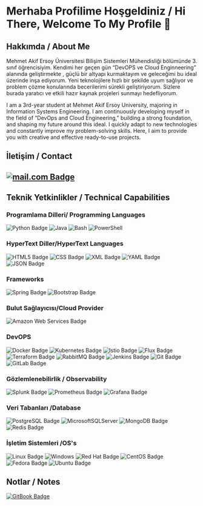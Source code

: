 <h1>Merhaba Profilime Hoşgeldiniz / Hi There, Welcome To My Profile 👋 </h1>

<h2>Hakkımda / About Me</h2>

Mehmet Akif Ersoy Üniversitesi Bilişim Sistemleri Mühendisliği bölümünde 3. sınıf öğrencisiyim. Kendimi her geçen gün “DevOPS ve Cloud Enginneering” alanında geliştirmekte , güçlü bir altyapı kurmaktayım ve geleceğimi bu ideal üzerinde inşa ediyorum. Yeni teknolojilere hızlı bir şekilde uyum sağlıyor ve problem çözme konularında becerilerimi sürekli geliştiriyorum. Sizlere burada yaratıcı ve etkili hazır kaynak projeleri sunmayı hedefliyorum.

I am a 3rd-year student at Mehmet Akif Ersoy University, majoring in Information Systems Engineering. I am continuously developing myself in the field of “DevOps and Cloud Engineering,” building a strong foundation, and shaping my future around this ideal. I quickly adapt to new technologies and constantly improve my problem-solving skills. Here, I aim to provide you with creative and effective ready-to-use projects.

<h2>İletişim / Contact<h2>
                                      

<a href=mailto:rmertarslan@outlook.com>![mail.com Badge](https://img.shields.io/badge/mail.com-004788?logo=maildotcom&logoColor=fff&style=for-the-badge) </a>

  <h2>Teknik Yetkinlikler / Technical Capabilities</h2>


  <h3>Programlama Dilleri/ Programming Languages</h3>

![Python Badge](https://img.shields.io/badge/Python-3776AB?logo=python&logoColor=fff&style=flat)
![Java](https://img.shields.io/badge/Java-%23ED8B00.svg?logo=openjdk&logoColor=white)
![Bash](https://img.shields.io/badge/Bash-4EAA25?logo=gnubash&logoColor=fff)
![PowerShell](https://img.shields.io/badge/PowerShell-%235391FE.svg?style=for-the-badge&logo=powershell&logoColor=white)

  <h3>HyperText Diller/HyperText Languages</h3>

![HTML5 Badge](https://img.shields.io/badge/HTML5-E34F26?logo=html5&logoColor=fff&style=for-the-badge)
![CSS Badge](https://img.shields.io/badge/CSS-639?logo=css&logoColor=fff&style=for-the-badge)
![XML Badge](https://img.shields.io/badge/XML-005FAD?logo=xml&logoColor=fff&style=for-the-badge)
![YAML Badge](https://img.shields.io/badge/YAML-CB171E?logo=yaml&logoColor=fff&style=for-the-badge)
![JSON Badge](https://img.shields.io/badge/JSON-000?logo=json&logoColor=fff&style=for-the-badge)

  <h3>Frameworks</h3>

![Spring Badge](https://img.shields.io/badge/Spring-6DB33F?logo=spring&logoColor=fff&style=for-the-badge)
![Bootstrap Badge](https://img.shields.io/badge/Bootstrap-7952B3?logo=bootstrap&logoColor=fff&style=for-the-badge)

  <h3>Bulut Sağlayıcısı/Cloud Provider</h3>

![Amazon Web Services Badge](https://img.shields.io/badge/Amazon%20Web%20Services-232F3E?logo=amazonwebservices&logoColor=fff&style=for-the-badge)

  <h3>DevOPS</h3>

![Docker Badge](https://img.shields.io/badge/Docker-2496ED?logo=docker&logoColor=fff&style=for-the-badge)
![Kubernetes Badge](https://img.shields.io/badge/Kubernetes-326CE5?logo=kubernetes&logoColor=fff&style=for-the-badge)
![Istio Badge](https://img.shields.io/badge/Istio-466BB0?logo=istio&logoColor=fff&style=for-the-badge)
![Flux Badge](https://img.shields.io/badge/Flux-5468FF?logo=flux&logoColor=fff&style=for-the-badge)
![Terraform Badge](https://img.shields.io/badge/Terraform-844FBA?logo=terraform&logoColor=fff&style=for-the-badge)
![RabbitMQ Badge](https://img.shields.io/badge/RabbitMQ-F60?logo=rabbitmq&logoColor=fff&style=for-the-badge)
![Jenkins Badge](https://img.shields.io/badge/Jenkins-D24939?logo=jenkins&logoColor=fff&style=for-the-badge)
![Git Badge](https://img.shields.io/badge/Git-F05032?logo=git&logoColor=fff&style=for-the-badge)
![GitLab Badge](https://img.shields.io/badge/GitLab-FC6D26?logo=gitlab&logoColor=fff&style=for-the-badge)

  <h3>Gözlemlenebilirlik / Observability</h3>

![Splunk Badge](https://img.shields.io/badge/Splunk-000?logo=splunk&logoColor=fff&style=for-the-badge)
![Prometheus Badge](https://img.shields.io/badge/Prometheus-E6522C?logo=prometheus&logoColor=fff&style=for-the-badge)
![Grafana Badge](https://img.shields.io/badge/Grafana-F46800?logo=grafana&logoColor=fff&style=for-the-badge)

  <h3>Veri Tabanları /Database</h3>

![PostgreSQL Badge](https://img.shields.io/badge/PostgreSQL-4169E1?logo=postgresql&logoColor=fff&style=for-the-badge)
![MicrosoftSQLServer](https://img.shields.io/badge/Microsoft%20SQL%20Server-CC2927?style=for-the-badge&logo=microsoft%20sql%20server&logoColor=white)
![MongoDB Badge](https://img.shields.io/badge/MongoDB-47A248?logo=mongodb&logoColor=fff&style=for-the-badge)
![Redis Badge](https://img.shields.io/badge/Redis-FF4438?logo=redis&logoColor=fff&style=for-the-badge)

  <h3>İşletim Sistemleri /OS's</h3>

![Linux Badge](https://img.shields.io/badge/Linux-FCC624?logo=linux&logoColor=000&style=flat)
![Windows](https://img.shields.io/badge/Windows-0078D6?style=for-the-badge&logo=windows&logoColor=white)
![Red Hat Badge](https://img.shields.io/badge/Red%20Hat-E00?logo=redhat&logoColor=fff&style=for-the-badge)
![CentOS Badge](https://img.shields.io/badge/CentOS-262577?logo=centos&logoColor=fff&style=for-the-badge)
![Fedora Badge](https://img.shields.io/badge/Fedora-51A2DA?logo=fedora&logoColor=fff&style=for-the-badge)
![Ubuntu Badge](https://img.shields.io/badge/Ubuntu-E95420?logo=ubuntu&logoColor=fff&style=for-the-badge)

  <h2>Notlar / Notes</h2>

<a href=https://app.gitbook.com/o/qyfuIxgypmoDZ5nPnqpM/s/0xrVuj9Ei0lOdAZ0Rhzr/>![GitBook Badge](https://img.shields.io/badge/GitBook-BBDDE5?logo=gitbook&logoColor=000&style=for-the-badge)</a>
